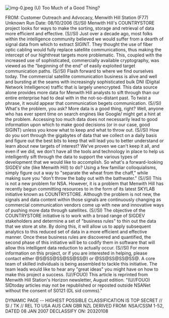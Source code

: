 ![img-0.jpeg](img-0.jpeg)
(U) Too Much of a Good Thing?

FROM: Customer Outreach and Advocacy, Menwith Hill Station (F77) Unknown
Run Date: 08/10/2006
(S//SI) Menwith Hill's COUNTRYSTORE project looks for ways to make the sorting, storage and retrieval of data more efficient and effective.
(S//SI) Just over a decade ago, most folks within the intelligence community believed we would suffer from a dearth of signal data from which to extract SIGINT. They thought the use of fiber optic cabling would fully replace satellite communications, thus making the intercept of our highthreat targets more problematic. This, coupled with the increased use of sophisticated, commercially available cryptography, was viewed as the "beginning of the end" of easily exploited target communication paths.
(S//SI) Flash forward to where we find ourselves today. The commercial satellite communication business is alive and well and bursting at the seams with increasingly sophisticated bulk DNI (Digital Network Intelligence) traffic that is largely unencrypted. This data source alone provides more data for Menwith Hill analysts to sift through than our entire enterprise had to deal with in the not-so-distant past. To twist a phrase, it would appear that communication begets communication.
(S//SI) What's the problem, you ask? More data is a good thing, right? Well, anyone who has ever spent time on search engines like Google/ might get a hint at the problem. Accessing too much data does not necessarily lead to good information upon which to make good decisions (or in our case, good SIGINT) unless you know what to keep and what to throw out.
(S//SI) How do you sort through the gigabytes of data that we collect on a daily basis and figure out the best bits to keep that will lead you to better understand or learn about new targets of interest? We've proven we can't keep it all, and even if we did, we don't have all the tools and technology in place to help us intelligently sift through the data to support the various types of development that we would like to accomplish. So what's a forward-looking SIGDEV site (like Menwith Hill) to do? Using a few familiar colloquialisms, simply figure out a way to "separate the wheat from the chaff," while making sure you "don't throw the baby out with the bathwater."
(S//SI) This is not a new problem for NSA. However, it is a problem that Menwith Hill has recently begun committing resources to in the form of its latest SKYLAB initiative known as COUNTRYSTORE. Although the problem is not new, the signals and data content within those signals are continuously changing as commercial communication vendors come up with new and innovative ways of pushing more data through satellites.
(S//SI) The objective of the COUNTRYSTORE initiative is to work with a broad range of SIGDEV stakeholders and determine a set of "business rules" to thin out the data that we store at site. By doing this, it will allow us to apply subsequent analytics to this reduced set of data in a more efficient and effective manner. Once these business rules are discovered and quantified, the second phase of this initiative will be to codify them in software that will allow this intelligent data reduction to actually occur.
(S//SI) For more information on this project, or if you are interested in helping, please contact either @S@SS@SS@SS@SS@) or @SS@SS@SS@SS@. A core team of skilled individuals is being assembled to tackle this initiative. The team leads would like to hear any "great ideas" you might have on how to make this project a success.
(U//FOUO) This article is reprinted from Menwith Hill Station's Horizon newsletter, August edition.
"(U//FOUO) SIDtoday articles may not be republished or reposted outside NSANet without the consent of S0121 (DL sid comms)."

DYNAMIC PAGE -- HIGHEST POSSIBLE CLASSIFICATION IS
TOP SECRET // SI / TK // REL TO USA AUS CAN GBR NZL
DERIVED FROM: NSA/CSSM 1-52, DATED 08 JAN 2007 DECLASSIFY ON: 20320108
